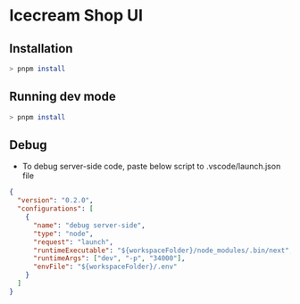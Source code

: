 # Icecream Shop UI

## Installation

```bash
> pnpm install
```

## Running dev mode

```bash
> pnpm install
```

## Debug

- To debug server-side code, paste below script to .vscode/launch.json file

```json
{
  "version": "0.2.0",
  "configurations": [
    {
      "name": "debug server-side",
      "type": "node",
      "request": "launch",
      "runtimeExecutable": "${workspaceFolder}/node_modules/.bin/next",
      "runtimeArgs": ["dev", "-p", "34000"],
      "envFile": "${workspaceFolder}/.env"
    }
  ]
}
```

